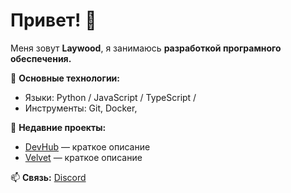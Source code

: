 # Привет! 👋  

Меня зовут **Laywood**, я занимаюсь **разработкой програмного обеспечения.**  

📌 **Основные технологии:**  
- Языки: Python / JavaScript / TypeScript /
- Инструменты: Git, Docker, 

🔧 **Недавние проекты:**  
- [DevHub](ссылка) — краткое описание  
- [Velvet](ссылка) — краткое описание  

📫 **Связь:** [Discord](ссылка)
